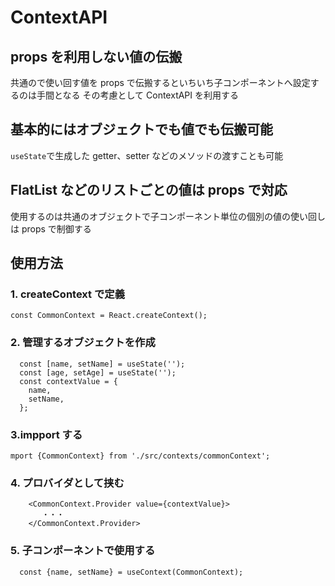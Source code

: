 # ContextAPI

## props を利用しない値の伝搬

共通ので使い回す値を props で伝搬するといちいち子コンポーネントへ設定するのは手間となる
その考慮として ContextAPI を利用する

## 基本的にはオブジェクトでも値でも伝搬可能

`useState`で生成した getter、setter などのメソッドの渡すことも可能

## FlatList などのリストごとの値は props で対応

使用するのは共通のオブジェクトで子コンポーネント単位の個別の値の使い回しは props で制御する

## 使用方法

### 1. createContext で定義

```
const CommonContext = React.createContext();
```

### 2. 管理するオブジェクトを作成

```
  const [name, setName] = useState('');
  const [age, setAge] = useState('');
  const contextValue = {
    name,
    setName,
  };
```

### 3.impport する

```
mport {CommonContext} from './src/contexts/commonContext';
```

### 4. プロバイダとして挟む

```
    <CommonContext.Provider value={contextValue}>
       ・・・
    </CommonContext.Provider>

```

### 5. 子コンポーネントで使用する

```
  const {name, setName} = useContext(CommonContext);

```
